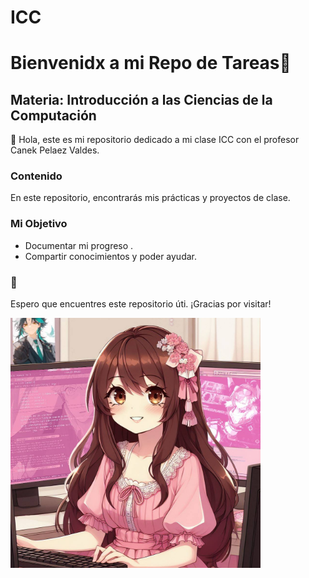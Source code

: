 # ICC
# Bienvenidx a mi Repo de Tareas🚀

## Materia: Introducción a las Ciencias de la Computación

👋 Hola, este es mi repositorio dedicado a mi clase ICC con el profesor Canek Pelaez Valdes.

### Contenido 

En este repositorio, encontrarás mis prácticas y proyectos de clase.

### Mi Objetivo

- Documentar mi progreso .
- Compartir conocimientos y poder ayudar.

### 🚀

Espero que encuentres este repositorio úti.
¡Gracias por visitar!

<div align="center" style="display:inline">
<img alt="Screenshot del reloj" src="img/me.jpg" width="400px" />
</div>
